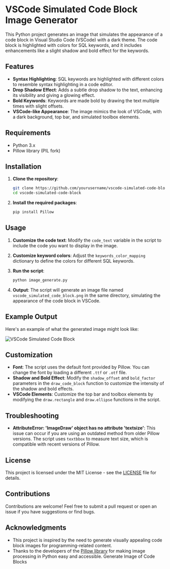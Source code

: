 # VSCode Simulated Code Block Image Generator

This Python project generates an image that simulates the appearance of a code block in Visual Studio Code (VSCode) with a dark theme. The code block is highlighted with colors for SQL keywords, and it includes enhancements like a slight shadow and bold effect for the keywords.

## Features

- **Syntax Highlighting**: SQL keywords are highlighted with different colors to resemble syntax highlighting in a code editor.
- **Drop Shadow Effect**: Adds a subtle drop shadow to the text, enhancing its visibility and giving a glowing effect.
- **Bold Keywords**: Keywords are made bold by drawing the text multiple times with slight offsets.
- **VSCode-like Appearance**: The image mimics the look of VSCode, with a dark background, top bar, and simulated toolbox elements.

## Requirements

- Python 3.x
- Pillow library (PIL fork)

## Installation

1. **Clone the repository**:
    ```bash
    git clone https://github.com/yourusername/vscode-simulated-code-block.git
    cd vscode-simulated-code-block
    ```

2. **Install the required packages**:
    ```bash
    pip install Pillow
    ```

## Usage

1. **Customize the code text**:
    Modify the `code_text` variable in the script to include the code you want to display in the image.

2. **Customize keyword colors**:
    Adjust the `keywords_color_mapping` dictionary to define the colors for different SQL keywords.

3. **Run the script**:
    ```bash
    python image_generate.py
    ```

4. **Output**:
    The script will generate an image file named `vscode_simulated_code_block.png` in the same directory, simulating the appearance of the code block in VSCode.

## Example Output

Here's an example of what the generated image might look like:

![VSCode Simulated Code Block](vscode_simulated_code_block.png)

## Customization

- **Font**: The script uses the default font provided by Pillow. You can change the font by loading a different `.ttf` or `.otf` file.
- **Shadow and Bold Effect**: Modify the `shadow_offset` and `bold_factor` parameters in the `draw_code_block` function to customize the intensity of the shadow and bold effects.
- **VSCode Elements**: Customize the top bar and toolbox elements by modifying the `draw.rectangle` and `draw.ellipse` functions in the script.

## Troubleshooting

- **AttributeError: 'ImageDraw' object has no attribute 'textsize'**: This issue can occur if you are using an outdated method from older Pillow versions. The script uses `textbbox` to measure text size, which is compatible with recent versions of Pillow.

## License

This project is licensed under the MIT License - see the [LICENSE](LICENSE) file for details.

## Contributions

Contributions are welcome! Feel free to submit a pull request or open an issue if you have suggestions or find bugs.

## Acknowledgments

- This project is inspired by the need to generate visually appealing code block images for programming-related content.
- Thanks to the developers of the [Pillow library](https://python-pillow.org/) for making image processing in Python easy and accessible.
Generate Image of Code Blocks
